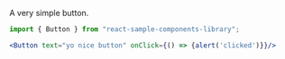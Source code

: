 A very simple button.

```jsx
import { Button } from "react-sample-components-library";

<Button text="yo nice button" onClick={() => {alert('clicked')}}/>
```
